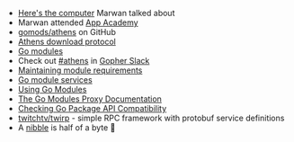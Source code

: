 - [Here's the computer](https://cdn.changelog.com/gotime-86--marwan91-computer.png) Marwan talked about
- Marwan attended [App Academy](https://www.appacademy.io/)
- [gomods/athens](https://github.com/gomods/athens) on GitHub
- [Athens download protocol](https://docs.gomods.io/intro/protocol/)
- [Go modules](https://github.com/golang/go/wiki/Modules)
- Check out [#athens](https://gophers.slack.com/archives/C9LRAQN8N) in [Gopher Slack](https://invite.slack.golangbridge.org/)
- [Maintaining module requirements](https://golang.org/cmd/go/#hdr-Maintaining_module_requirements)
- [Go module services](https://sum.golang.org/)
- [Using Go Modules](https://blog.golang.org/using-go-modules)
- [The Go Modules Proxy Documentation](https://moddoc.marwan.io/)
- [Checking Go Package API Compatibility](https://github.com/golang/exp/tree/master/apidiff)
- [twitchtv/twirp](https://github.com/twitchtv/twirp) - simple RPC framework with protobuf service definitions
- A [nibble](https://en.wikipedia.org/wiki/Nibble) is half of a byte 💫
